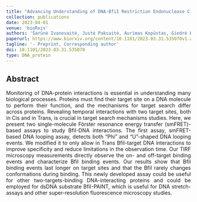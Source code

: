 ```yaml
---
title: "Advancing Understanding of DNA-BfiI Restriction Endonuclease Cis and Trans Interactions through smFRET Technology"
collection: publications
date: 2023-04-01
venue: 'bioRxiv'
authors: 'Šarūnė Ivanovaitė, Justė Paksaitė, Aurimas Kopūstas, Giedrė Karzaitė, Danielis Rutkauskas, Arunas Silanskas, Giedrius Sasnauskas, Mindaugas Zaremba, Stephen K. Jones Jr., Marijonas Tutkus'
paperurl: https://www.biorxiv.org/content/10.1101/2023.03.31.535070v1.abstract
tagline: '- Preprint, Corresponding author'
doi: 10.1101/2023.03.31.535070
type: DNA_protein
---
```


<h2> Abstract </h2>
<p align= "justify">
Monitoring of DNA-protein interactions is essential in understanding many biological processes. Proteins must find their target site on a DNA molecule to perform their function, and the mechanisms for target search differ across proteins. Revealing temporal interactions with two target sites, both in Cis and in Trans, is crucial in target search mechanisms studies. Here, we present two single-molecule Förster resonance energy transfer (smFRET)-based assays to study BfiI-DNA interactions. The first assay, smFRET-based DNA looping assay, detects both “Phi” and “U”-shaped DNA looping events. We modified it to only allow in Trans BfiI-target DNA interactions to improve specificity and reduce limitations in the observation time. Our TIRF microscopy measurements directly observe the on- and off-target binding events and characterize BfiI binding events. Our results show that BfiI binding events last longer on target sites and that the BfiI rarely changes conformations during binding. This newly developed assay could be useful for other two-targets-binding DNA-interacting proteins and could be employed for dsDNA substrate BfiI-PAINT, which is useful for DNA stretch-assays and other super-resolution fluorescence microscopy studies.
  
  
